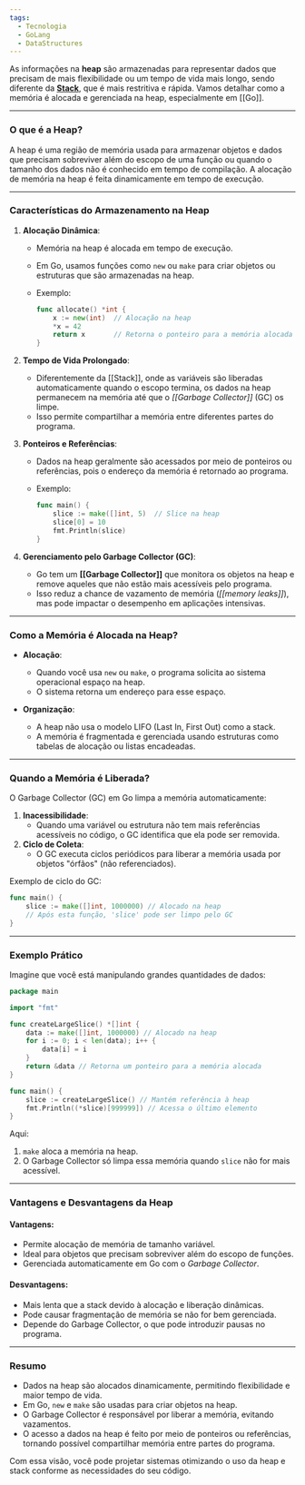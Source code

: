 ```yaml
---
tags:
  - Tecnologia
  - GoLang
  - DataStructures
---
```

As informações na **heap** são armazenadas para representar dados que precisam de mais flexibilidade ou um tempo de vida mais longo, sendo diferente da **[Stack](Tecnologia/Linguagem%20de%20programação/GoLang/Gerenciamento%20de%20memória/Stack.md)**, que é mais restritiva e rápida. Vamos detalhar como a memória é alocada e gerenciada na heap, especialmente em [[Go]].

---

### **O que é a Heap?**

A heap é uma região de memória usada para armazenar objetos e dados que precisam sobreviver além do escopo de uma função ou quando o tamanho dos dados não é conhecido em tempo de compilação. A alocação de memória na heap é feita dinamicamente em tempo de execução.

---

### **Características do Armazenamento na Heap**

1. **Alocação Dinâmica**:
    
    - Memória na heap é alocada em tempo de execução.
    - Em Go, usamos funções como `new` ou `make` para criar objetos ou estruturas que são armazenadas na heap.
    - Exemplo:
        
        ```go
        func allocate() *int {
            x := new(int)  // Alocação na heap
            *x = 42
            return x       // Retorna o ponteiro para a memória alocada
        }
        ```
        
2. **Tempo de Vida Prolongado**:
    
    - Diferentemente da [[Stack]], onde as variáveis são liberadas automaticamente quando o escopo termina, os dados na heap permanecem na memória até que o _[[Garbage Collector]]_ (GC) os limpe.
    - Isso permite compartilhar a memória entre diferentes partes do programa.
3. **Ponteiros e Referências**:
    
    - Dados na heap geralmente são acessados por meio de ponteiros ou referências, pois o endereço da memória é retornado ao programa.
    - Exemplo:
        
        ```go
        func main() {
            slice := make([]int, 5)  // Slice na heap
            slice[0] = 10
            fmt.Println(slice)
        }
        ```
        
4. **Gerenciamento pelo Garbage Collector (GC)**:
    
    - Go tem um **[[Garbage Collector]]** que monitora os objetos na heap e remove aqueles que não estão mais acessíveis pelo programa.
    - Isso reduz a chance de vazamento de memória (_[[memory leaks]]_), mas pode impactar o desempenho em aplicações intensivas.

---

### **Como a Memória é Alocada na Heap?**

- **Alocação**:
    
    - Quando você usa `new` ou `make`, o programa solicita ao sistema operacional espaço na heap.
    - O sistema retorna um endereço para esse espaço.
- **Organização**:
    
    - A heap não usa o modelo LIFO (Last In, First Out) como a stack.
    - A memória é fragmentada e gerenciada usando estruturas como tabelas de alocação ou listas encadeadas.

---

### **Quando a Memória é Liberada?**

O Garbage Collector (GC) em Go limpa a memória automaticamente:

1. **Inacessibilidade**:
    - Quando uma variável ou estrutura não tem mais referências acessíveis no código, o GC identifica que ela pode ser removida.
2. **Ciclo de Coleta**:
    - O GC executa ciclos periódicos para liberar a memória usada por objetos "órfãos" (não referenciados).

Exemplo de ciclo do GC:

```go
func main() {
    slice := make([]int, 1000000) // Alocado na heap
    // Após esta função, 'slice' pode ser limpo pelo GC
}
```

---

### **Exemplo Prático**

Imagine que você está manipulando grandes quantidades de dados:

```go
package main

import "fmt"

func createLargeSlice() *[]int {
    data := make([]int, 1000000) // Alocado na heap
    for i := 0; i < len(data); i++ {
        data[i] = i
    }
    return &data // Retorna um ponteiro para a memória alocada
}

func main() {
    slice := createLargeSlice() // Mantém referência à heap
    fmt.Println((*slice)[999999]) // Acessa o último elemento
}
```

Aqui:

1. `make` aloca a memória na heap.
2. O Garbage Collector só limpa essa memória quando `slice` não for mais acessível.

---

### **Vantagens e Desvantagens da Heap**

#### Vantagens:

- Permite alocação de memória de tamanho variável.
- Ideal para objetos que precisam sobreviver além do escopo de funções.
- Gerenciada automaticamente em Go com o _Garbage Collector_.

#### Desvantagens:

- Mais lenta que a stack devido à alocação e liberação dinâmicas.
- Pode causar fragmentação de memória se não for bem gerenciada.
- Depende do Garbage Collector, o que pode introduzir pausas no programa.

---

### **Resumo**

- Dados na heap são alocados dinamicamente, permitindo flexibilidade e maior tempo de vida.
- Em Go, `new` e `make` são usadas para criar objetos na heap.
- O Garbage Collector é responsável por liberar a memória, evitando vazamentos.
- O acesso a dados na heap é feito por meio de ponteiros ou referências, tornando possível compartilhar memória entre partes do programa.

Com essa visão, você pode projetar sistemas otimizando o uso da heap e stack conforme as necessidades do seu código.